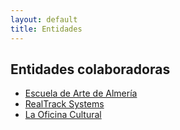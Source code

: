 ```yaml
---
layout: default
title: Entidades
---
```


## Entidades colaboradoras

* [Escuela de Arte de Almería][1]
* [RealTrack Systems][2]
* [La Oficina Cultural][3]


[1]: http://www.eaalmeria.es
[2]: http://www.realtracksystems.com
[3]: http://laoficinacultural.org